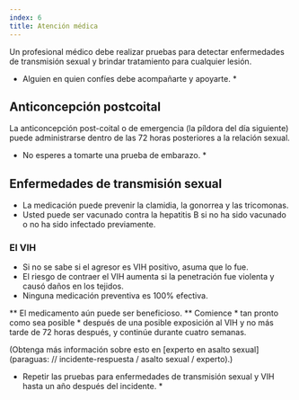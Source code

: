 ```yaml
---
index: 6
title: Atención médica
---
```

Un profesional médico debe realizar pruebas para detectar enfermedades de transmisión sexual y brindar tratamiento para cualquier lesión.

* Alguien en quien confíes debe acompañarte y apoyarte. *

## Anticoncepción postcoital

La anticoncepción post-coital o de emergencia (la píldora del día siguiente) puede administrarse dentro de las 72 horas posteriores a la relación sexual.

* No esperes a tomarte una prueba de embarazo. *

## Enfermedades de transmisión sexual

*   La medicación puede prevenir la clamidia, la gonorrea y las tricomonas.
*   Usted puede ser vacunado contra la hepatitis B si no ha sido vacunado o no ha sido infectado previamente.

### El VIH

*   Si no se sabe si el agresor es VIH positivo, asuma que lo fue.
*   El riesgo de contraer el VIH aumenta si la penetración fue violenta y causó daños en los tejidos.
*   Ninguna medicación preventiva es 100% efectiva.

** El medicamento aún puede ser beneficioso. ** Comience * tan pronto como sea posible * después de una posible exposición al VIH y no más tarde de 72 horas después, y continúe durante cuatro semanas.

(Obtenga más información sobre esto en [experto en asalto sexual] (paraguas: // incidente-respuesta / asalto sexual / experto).)

* Repetir las pruebas para enfermedades de transmisión sexual y VIH hasta un año después del incidente. *